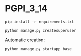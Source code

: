 # PGPI_3_14

```pip install -r requirements.txt```

```python manage.py createsuperuser```


Automatic creation:

```python manage.py startapp base```
